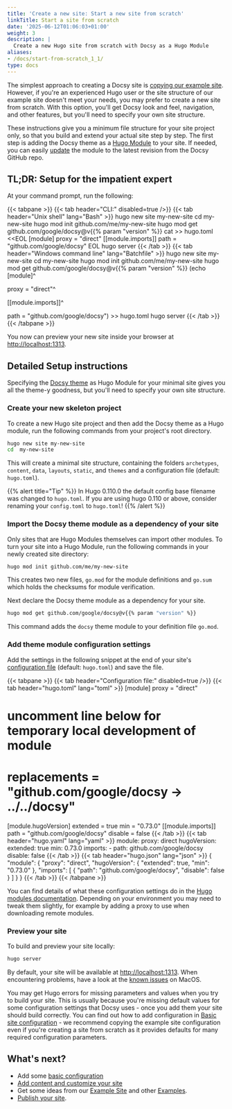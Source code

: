 ```yaml
---
title: 'Create a new site: Start a new site from scratch'
linkTitle: Start a site from scratch
date: '2025-06-12T01:06:03+01:00'
weight: 3
description: |
  Create a new Hugo site from scratch with Docsy as a Hugo Module
aliases:
- /docs/start-from-scratch_1_1/
type: docs
---
```


The simplest approach to creating a Docsy site is [copying our example site](/docs/get-started/docsy-as-module/example-site-as-template/). However, if you're an experienced Hugo user or the site structure of our example site doesn't meet your needs, you may prefer to create a new site from scratch. With this option, you'll get Docsy look and feel, navigation, and other features, but you'll need to specify your own site structure.

These instructions give you a minimum file structure for your site project only, so that you build and extend your actual site step by step. The first step is adding the Docsy theme as a [Hugo Module](https://gohugo.io/hugo-modules/) to your site. If needed, you can easily [update](/docs/updating/) the module to the latest revision from the Docsy GitHub repo.

## TL;DR: Setup for the impatient expert

At your command prompt, run the following:

{{< tabpane >}}
{{< tab header="CLI:" disabled=true />}}
{{< tab header="Unix shell"  lang="Bash" >}}
hugo new site my-new-site
cd  my-new-site
hugo mod init github.com/me/my-new-site
hugo mod get github.com/google/docsy@v{{% param "version" %}}
cat >> hugo.toml <<EOL
[module]
proxy = "direct"
[[module.imports]]
path = "github.com/google/docsy"
EOL
hugo server
{{< /tab >}}
{{< tab header="Windows command line" lang="Batchfile" >}}
hugo new site my-new-site
cd  my-new-site
hugo mod init github.com/me/my-new-site
hugo mod get github.com/google/docsy@v{{% param "version" %}}
(echo [module]^

proxy = "direct"^

[[module.imports]]^

path = "github.com/google/docsy") >> hugo.toml
hugo server
{{< /tab >}}
{{< /tabpane >}}


You now can preview your new site inside your browser at [http://localhost:1313](http://localhost:1313/).

## Detailed Setup instructions

Specifying the [Docsy theme](https://github.com/google/docsy) as Hugo Module for your minimal site gives you all the theme-y goodness, but you'll need to specify your own site structure.

### Create your new skeleton project

To create a new Hugo site project and then add the Docsy theme as a Hugo module, run the following commands from your project's root directory.

```bash
hugo new site my-new-site
cd  my-new-site
```

This will create a minimal site structure, containing the folders `archetypes`, `content`, `data`, `layouts`, `static`, and `themes` and a configuration file (default: `hugo.toml`).

{{% alert title="Tip" %}}
In Hugo 0.110.0 the default config base filename was changed to `hugo.toml`.
If you are using hugo 0.110 or above, consider renaming your `config.toml` to `hugo.toml`!
{{% /alert %}}

### Import the Docsy theme module as a dependency of your site

Only sites that are Hugo Modules themselves can import other modules. To turn your site into a Hugo Module, run the following commands in your newly created site directory:

```bash
hugo mod init github.com/me/my-new-site
```

This creates two new files, `go.mod` for the module definitions and `go.sum` which holds the checksums for module verification.

Next declare the Docsy theme module as a dependency for your site.

```bash
hugo mod get github.com/google/docsy@v{{% param "version" %}}
```

This command adds the `docsy` theme module to your definition file `go.mod`.

### Add theme module configuration settings

Add the settings in the following snippet at the end of your site's [configuration file] (default: `hugo.toml`) and save the file.

{{< tabpane >}}
{{< tab header="Configuration file:" disabled=true />}}
{{< tab header="hugo.toml"  lang="toml" >}}
[module]
  proxy = "direct"
  # uncomment line below for temporary local development of module
  # replacements = "github.com/google/docsy -> ../../docsy"
  [module.hugoVersion]
    extended = true
    min = "0.73.0"
  [[module.imports]]
    path = "github.com/google/docsy"
    disable = false
{{< /tab >}}
{{< tab header="hugo.yaml" lang="yaml" >}}
module:
  proxy: direct
  hugoVersion:
    extended: true
    min: 0.73.0
  imports:
    - path: github.com/google/docsy
      disable: false
{{< /tab >}}
{{< tab header="hugo.json"  lang="json" >}}
{
  "module": {
    "proxy": "direct",
    "hugoVersion": {
      "extended": true,
      "min": "0.73.0"
    },
    "imports": [
      {
        "path": "github.com/google/docsy",
        "disable": false
      }
    ]
  }
}
{{< /tab >}}
{{< /tabpane >}}

You can find details of what these configuration settings do in the [Hugo modules documentation](https://gohugo.io/hugo-modules/configuration/#module-config-top-level).
Depending on your environment you may need to tweak them slightly, for example by adding a proxy to use when downloading remote modules.

### Preview your site

To build and preview your site locally:

```bash
hugo server
```

By default, your site will be available at [http://localhost:1313](http://localhost:1313/). When encountering problems, have a look at the [known issues](/docs/get-started/known_issues/#macos) on MacOS.

You may get Hugo errors for missing parameters and values when you try to build your site. This is usually because you're missing default values for some configuration settings that Docsy uses - once you add them your site should build correctly. You can find out how to add configuration in [Basic site configuration](/docs/get-started/basic-configuration/) - we recommend copying the example site configuration even if you're creating a site from scratch as it provides defaults for many required configuration parameters.

## What's next?

* Add some [basic configuration](/docs/get-started/basic-configuration/)
* [Add content and customize your site](/docs/adding-content/)
* Get some ideas from our [Example Site](https://github.com/google/docsy-example) and other [Examples](/docs/examples/).
* [Publish your site](/docs/deployment/).

[configuration file]: https://gohugo.io/getting-started/configuration/#configuration-file
